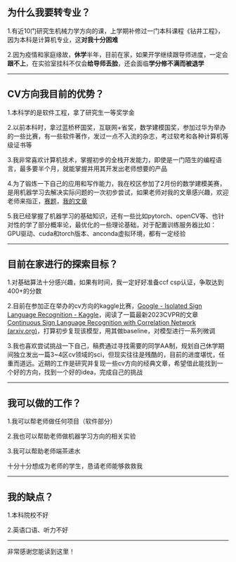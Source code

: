 ##   为什么我要转专业？

1.有近10门研究生机械力学方向的课，上学期补修过一门本科课程《钻井工程》，因为本科是计算机专业，这**对我十分困难**

2.因为疫情和家庭缘故，**休学**半年，目前在家，如果开学继续跟导师进度，一定会**跟不上**，在实验室挂科不仅会**给导师丢脸**，还会面临**学分修不满而被退学**
* * *

##   CV方向我目前的优势？

1.本科学的是软件工程，拿了研究生一等奖学金

2.以前本科时，拿过蓝桥杯国奖，互联网+省奖，数学建模国奖，参加过华为举办的一些比赛，有一些软件著作，发过一点不入流的杂志，考过软考和各种计算机等级证书等

3.我非常喜欢计算机技术，掌握初步的全栈开发能力，即使是一门陌生的编程语言，最多要半个月，就能掌握并用其开发出老师想要的产品

4.为了锻炼一下自己的应用和写作能力，我在校区参加了2月份的数学建模美赛，是用机器学习去解决实际问题的一次初步尝试，如果老师对我的文章感兴趣，欢迎老师来指正，[赛题](./test.pdf)，[我的文章](./paper.pdf)

5.我已经掌握了机器学习的基础知识，还有一些比如pytorch、openCV等、也针对性的学了部分概率论，最优化的一些理论基础，对于配置训练服务器比如：GPU驱动、cuda和torch版本、anconda虚拟环境，都有一定经验
* * *

##   目前在家进行的探索目标？

1.对基础算法十分感兴趣，如果有时间，我一定好好准备ccf csp认证，争取达到400+的分数

2.目前在参加正在举办的cv方向的kaggle比赛，[Google - Isolated Sign Language Recognition - Kaggle](https://www.kaggle.com/competitions/asl-signs)，阅读了一篇最新2023CVPR的文章[Continuous Sign Language Recognition with Correlation Network (arxiv.org)](https://arxiv.org/abs/2303.03202)，打算初步复现该模型，用其做baseline，对模型进行一系列微调

3.我也喜欢尝试挑战一下自己，稿费通过寻找需要的同学AA制，规划自己休学期间独立发出一篇3~4区cv领域的sci，但现实往往是残酷的，目前的进度堪忧，任重而道远。近期的工作是研究并复现一些cv方向的经典文章，希望借此能找到一个好的方向，找到一个好的idea，完成自己的挑战
* * *

##   我可以做的工作？

1.我可以帮老师做任何项目（软件部分）

2.我也可以帮助老师做机器学习方向的相关实验

3.我可以帮助老师端茶递水

十分十分想成为老师的学生，恳请老师能够救救我
* * *

##   我的缺点？

1.本科院校不好

2.英语口语、听力不好
* * *

非常感谢您能读到这里！